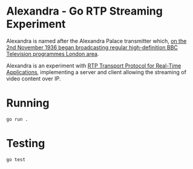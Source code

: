 # Alexandra - Go RTP Streaming Experiment

Alexandra is named after the Alexandra Palace transmitter which, [on the 2nd November 1936 began broadcasting regular high-definition BBC Television programmes London area](https://blog.scienceandmediamuseum.org.uk/chronology-british-television/). 

Alexandra is an experiment with [RTP Transport Protocol for Real-Time Applications](https://tools.ietf.org/html/rfc3550), implementing a server and client allowing the streaming of video content over IP.

# Running
```
go run .
```

# Testing
```
go test
```
